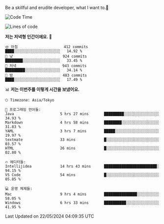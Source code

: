 Be a skillful and erudite developer, what I want to.👶

<!--START_SECTION:waka-->
![Code Time](http://img.shields.io/badge/Code%20Time-817%20hrs%2032%20mins-blue)

![Lines of code](https://img.shields.io/badge/%EC%A0%80%EB%8A%94%20%EC%97%AC%ED%83%9C%EA%B9%8C%EC%A7%80%20-2.1%20million%20%EC%A4%84%EC%9D%98%20%EC%BD%94%EB%93%9C%EB%A5%BC%20%EC%9E%91%EC%84%B1%ED%96%88%EC%96%B4%EC%9A%94.-blue)

**저는 저녁형 인간이에요. 🦉** 

```text
🌞 아침                     412 commits         ████░░░░░░░░░░░░░░░░░░░░░   14.92 % 
🌆 낮　                     924 commits         ████████░░░░░░░░░░░░░░░░░   33.45 % 
🌃 저녁                     943 commits         █████████░░░░░░░░░░░░░░░░   34.14 % 
🌙 밤　                     483 commits         ████░░░░░░░░░░░░░░░░░░░░░   17.49 % 
```


📊 **저는 이번주를 이렇게 시간을 보냈어요.** 

```text
🕑︎ Timezone: Asia/Tokyo

💬 프로그래밍 언어들: 
Java                     5 hrs 27 mins       █████████░░░░░░░░░░░░░░░░   34.93 % 
Markdown                 4 hrs 58 mins       ████████░░░░░░░░░░░░░░░░░   31.83 % 
YAML                     3 hrs 7 mins        █████░░░░░░░░░░░░░░░░░░░░   19.97 % 
textmate                 33 mins             █░░░░░░░░░░░░░░░░░░░░░░░░   03.57 % 
HTML                     26 mins             █░░░░░░░░░░░░░░░░░░░░░░░░   02.80 % 

🔥 에디터들: 
Intellijidea             14 hrs 43 mins      ████████████████████████░   94.15 % 
VS Code                  54 mins             █░░░░░░░░░░░░░░░░░░░░░░░░   05.85 % 

💻 운영 체제들: 
Mac                      9 hrs 4 mins        ███████████████░░░░░░░░░░   58.05 % 
Windows                  6 hrs 33 mins       ██████████░░░░░░░░░░░░░░░   41.95 % 
```


 Last Updated on 22/05/2024 04:09:35 UTC
<!--END_SECTION:waka-->
